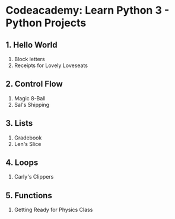 # Codeacademy: Learn Python 3 - Python Projects

## 1. Hello World

1. Block letters
2. Receipts for Lovely Loveseats

## 2. Control Flow

1. Magic 8-Ball
2. Sal's Shipping

## 3. Lists

1. Gradebook 
2. Len's Slice

## 4. Loops 
1. Carly's Clippers

## 5. Functions
1. Getting Ready for Physics Class
